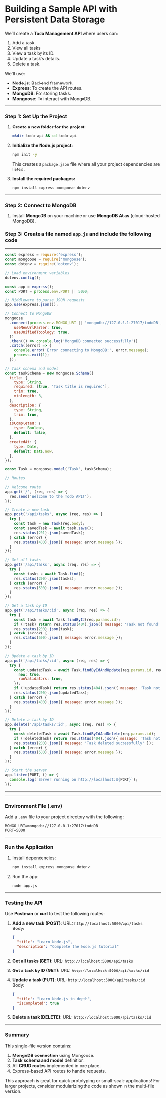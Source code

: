 # **Building a Sample API with Persistent Data Storage**

We’ll create a **Todo Management API** where users can:

1. Add a task.
2. View all tasks.
3. View a task by its ID.
4. Update a task's details.
5. Delete a task.

We'll use:

- **Node.js**: Backend framework.
- **Express**: To create the API routes.
- **MongoDB**: For storing tasks.
- **Mongoose**: To interact with MongoDB.

---

### **Step 1: Set Up the Project**

1. **Create a new folder for the project:**
   ```bash
   mkdir todo-api && cd todo-api
   ```

2. **Initialize the Node.js project:**
   ```bash
   npm init -y
   ```
   This creates a `package.json` file where all your project dependencies are listed.

3. **Install the required packages:**
   ```bash
   npm install express mongoose dotenv
   ```
---

### **Step 2: Connect to MongoDB**

1. Install **MongoDB** on your machine or use **MongoDB Atlas** (cloud-hosted MongoDB).

### **Step 3: Create a file named `app.js` and include the following code**

---

```javascript
const express = require('express');
const mongoose = require('mongoose');
const dotenv = require('dotenv');

// Load environment variables
dotenv.config();

const app = express();
const PORT = process.env.PORT || 5000;

// Middleware to parse JSON requests
app.use(express.json());

// Connect to MongoDB
mongoose
  .connect(process.env.MONGO_URI || 'mongodb://127.0.0.1:27017/todoDB', {
    useNewUrlParser: true,
    useUnifiedTopology: true,
  })
  .then(() => console.log('MongoDB connected successfully'))
  .catch((error) => {
    console.error('Error connecting to MongoDB:', error.message);
    process.exit(1);
  });

// Task schema and model
const taskSchema = new mongoose.Schema({
  title: {
    type: String,
    required: [true, 'Task title is required'],
    trim: true,
    minlength: 3,
  },
  description: {
    type: String,
    trim: true,
  },
  isCompleted: {
    type: Boolean,
    default: false,
  },
  createdAt: {
    type: Date,
    default: Date.now,
  },
});

const Task = mongoose.model('Task', taskSchema);

// Routes

// Welcome route
app.get('/', (req, res) => {
  res.send('Welcome to the Todo API!');
});

// Create a new task
app.post('/api/tasks', async (req, res) => {
  try {
    const task = new Task(req.body);
    const savedTask = await task.save();
    res.status(201).json(savedTask);
  } catch (error) {
    res.status(400).json({ message: error.message });
  }
});

// Get all tasks
app.get('/api/tasks', async (req, res) => {
  try {
    const tasks = await Task.find();
    res.status(200).json(tasks);
  } catch (error) {
    res.status(500).json({ message: error.message });
  }
});

// Get a task by ID
app.get('/api/tasks/:id', async (req, res) => {
  try {
    const task = await Task.findById(req.params.id);
    if (!task) return res.status(404).json({ message: 'Task not found' });
    res.status(200).json(task);
  } catch (error) {
    res.status(500).json({ message: error.message });
  }
});

// Update a task by ID
app.put('/api/tasks/:id', async (req, res) => {
  try {
    const updatedTask = await Task.findByIdAndUpdate(req.params.id, req.body, {
      new: true,
      runValidators: true,
    });
    if (!updatedTask) return res.status(404).json({ message: 'Task not found' });
    res.status(200).json(updatedTask);
  } catch (error) {
    res.status(400).json({ message: error.message });
  }
});

// Delete a task by ID
app.delete('/api/tasks/:id', async (req, res) => {
  try {
    const deletedTask = await Task.findByIdAndDelete(req.params.id);
    if (!deletedTask) return res.status(404).json({ message: 'Task not found' });
    res.status(200).json({ message: 'Task deleted successfully' });
  } catch (error) {
    res.status(500).json({ message: error.message });
  }
});

// Start the server
app.listen(PORT, () => {
  console.log(`Server running on http://localhost:${PORT}`);
});
```
---

---

### **Environment File (.env)**

Add a `.env` file to your project directory with the following:

```
MONGO_URI=mongodb://127.0.0.1:27017/todoDB
PORT=5000
```

---

### **Run the Application**

1. Install dependencies:
   ```bash
   npm install express mongoose dotenv
   ```

2. Run the app:
   ```bash
   node app.js
   ```

---

### **Testing the API**

Use **Postman** or **curl** to test the following routes:

1. **Add a new task (POST)**:
   URL: `http://localhost:5000/api/tasks`  
   Body:
   ```json
   {
     "title": "Learn Node.js",
     "description": "Complete the Node.js tutorial"
   }
   ```

2. **Get all tasks (GET)**:
   URL: `http://localhost:5000/api/tasks`

3. **Get a task by ID (GET)**:
   URL: `http://localhost:5000/api/tasks/:id`

4. **Update a task (PUT)**:
   URL: `http://localhost:5000/api/tasks/:id`  
   Body:
   ```json
   {
     "title": "Learn Node.js in depth",
     "isCompleted": true
   }
   ```

5. **Delete a task (DELETE)**:
   URL: `http://localhost:5000/api/tasks/:id`

---

### **Summary**

This single-file version contains:

1. **MongoDB connection** using Mongoose.
2. **Task schema and model** definition.
3. All **CRUD routes** implemented in one place.
4. Express-based API routes to handle requests.

This approach is great for quick prototyping or small-scale applications! For larger projects, consider modularizing the code as shown in the multi-file version.
